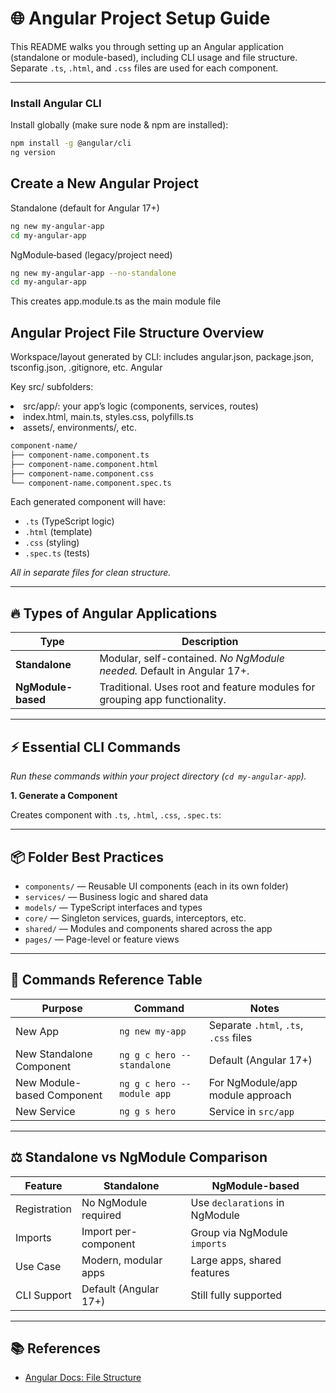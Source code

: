 # 🌐 Angular Project Setup Guide

This README walks you through setting up an Angular application (standalone or module-based), including CLI usage and file structure. Separate `.ts`, `.html`, and `.css` files are used for each component.

---

### Install Angular CLI

Install globally (make sure node & npm are installed):

```bash
npm install -g @angular/cli
ng version
```
## Create a New Angular Project </br>
Standalone (default for Angular 17+)
````bash
ng new my-angular-app
cd my-angular-app
````
NgModule‑based (legacy/project need)
````bash
ng new my-angular-app --no-standalone
cd my-angular-app
````
This creates app.module.ts as the main module file
## Angular Project File Structure Overview
Workspace/layout generated by CLI: includes angular.json, package.json, tsconfig.json, .gitignore, etc. 
Angular

Key src/ subfolders:
<li>src/app/: your app’s logic (components, services, routes)
<li>index.html, main.ts, styles.css, polyfills.ts
<li>assets/, environments/, etc.

````bash
component-name/
├── component-name.component.ts
├── component-name.component.html
├── component-name.component.css
└── component-name.component.spec.ts
````

Each generated component will have:
- `.ts` (TypeScript logic)
- `.html` (template)
- `.css` (styling)
- `.spec.ts` (tests)

_All in separate files for clean structure._

---

## 🔥 Types of Angular Applications

| Type                   | Description                                                                   |
|------------------------|-------------------------------------------------------------------------------|
| **Standalone**         | Modular, self-contained. *No NgModule needed.* Default in Angular 17+.        |
| **NgModule-based**     | Traditional. Uses root and feature modules for grouping app functionality.    |

---

## ⚡ Essential CLI Commands

_Run these commands within your project directory (`cd my-angular-app`)._

**1. Generate a Component**

Creates component with `.ts`, `.html`, `.css`, `.spec.ts`:


---

## 📦 Folder Best Practices

- `components/` — Reusable UI components (each in its own folder)
- `services/` — Business logic and shared data
- `models/` — TypeScript interfaces and types
- `core/` — Singleton services, guards, interceptors, etc.
- `shared/` — Modules and components shared across the app
- `pages/` — Page-level or feature views

---

## 📝 Commands Reference Table

| Purpose                   | Command                                    | Notes                                      |
|---------------------------|--------------------------------------------|--------------------------------------------|
| New App                   | `ng new my-app`                            | Separate `.html`, `.ts`, `.css` files      |
| New Standalone Component  | `ng g c hero --standalone`                 | Default (Angular 17+)                      |
| New Module-based Component| `ng g c hero --module app`                 | For NgModule/app module approach           |
| New Service               | `ng g s hero`                              | Service in `src/app`                       |

---

## ⚖️ Standalone vs NgModule Comparison

| Feature        | **Standalone**                         | **NgModule-based**                 |
|----------------|----------------------------------------|------------------------------------|
| Registration   | No NgModule required                   | Use `declarations` in NgModule     |
| Imports        | Import per-component                   | Group via NgModule `imports`       |
| Use Case       | Modern, modular apps                   | Large apps, shared features        |
| CLI Support    | Default (Angular 17+)                  | Still fully supported              |

---

## 📚 References

- [Angular Docs: File Structure](https://angular.dev/reference/configs/file-structure)
